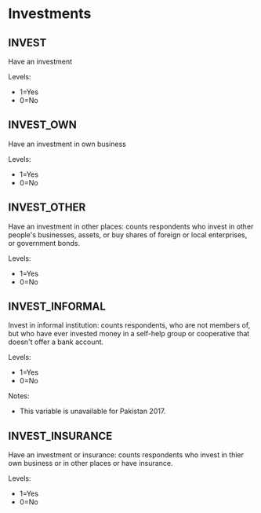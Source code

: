 # Investments



## INVEST
Have an investment

Levels:

+ 1=Yes
+ 0=No

## INVEST_OWN
Have an investment in own business

Levels:

+ 1=Yes
+ 0=No

## INVEST_OTHER
Have an investment in other places: counts respondents who invest in other people's businesses, assets, or buy shares of foreign or local enterprises, or government bonds. 

Levels:

+ 1=Yes
+ 0=No

## INVEST_INFORMAL
Invest in informal institution: counts respondents, who are not members of, but who have ever invested money in a self-help group or cooperative that doesn't offer a bank account. 

Levels:

+ 1=Yes
+ 0=No

Notes:

* This variable is unavailable for Pakistan 2017. 

## INVEST_INSURANCE
Have an investment or insurance: counts respondents who invest in thier own business or in other places or have insurance.

Levels:

+ 1=Yes
+ 0=No

 
